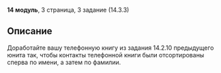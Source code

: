**14 модуль**, 3 страница, 3 задание (14.3.3)

## Описание

Доработайте вашу телефонную книгу из задания 14.2.10 предыдущего юнита так, чтобы контакты телефонной книги были отсортированы сперва по имени, а затем по фамилии.

